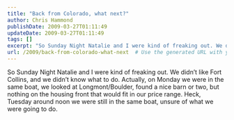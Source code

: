 ```yaml
---
title: "Back from Colorado, what next?"
author: Chris Hammond
publishDate: 2009-03-27T01:11:49
updateDate: 2009-03-27T01:11:49
tags: []
excerpt: "So Sunday Night Natalie and I were kind of freaking out. We didn’t like Fort Collins, and we didn’t know what to do. Actually, on Monday we were in the same boat, we looked at Longmont/Boulder, found a nice barn or two, but nothing on the housing front that would fit in our price range. Heck, Tuesday around noon we were still in the same boat, unsure of what we were going to do."
url: /2009/back-from-colorado-what-next  # Use the generated URL with year
---
```

So Sunday Night Natalie and I were kind of freaking out. We didn’t like Fort Collins, and we didn’t know what to do. Actually, on Monday we were in the same boat, we looked at Longmont/Boulder, found a nice barn or two, but nothing on the housing front that would fit in our price range. Heck, Tuesday around noon we were still in the same boat, unsure of what we were going to do.

